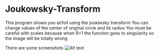 # Joukowsky-Transform
This program shows you airfoil using the joukiwsky transform
You can change values of the center of original circle and its radius
You must be careful with scales because when R=1 the function goes to singularity so the image will be totally wrong

There are some screenshots
![Alt text](https://sun9-36.userapi.com/impg/93GUmWH4a6zebl0jdiuoIs1z6oEH3SF_paFggw/tT70SEeApbU.jpg?size=1258x701&quality=96&sign=1fba03f42d4f1d696f80267a53277037&type=album)
